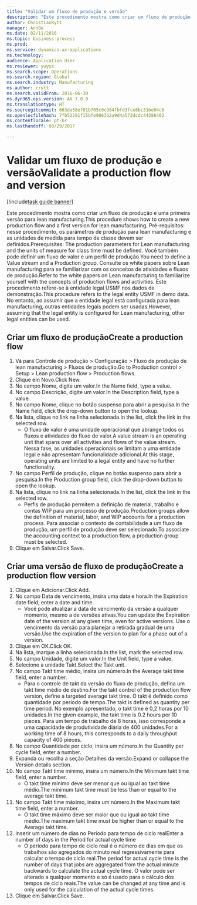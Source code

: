 ```yaml
--- 
title: "Validar um fluxo de produção e versão"
description: "Este procedimento mostra como criar um fluxo de produção e uma primeira versão para lean manufacturing."
author: ChristianRytt
manager: AnnBe
ms.date: 02/11/2016
ms.topic: business-process
ms.prod: 
ms.service: dynamics-ax-applications
ms.technology: 
audience: Application User
ms.reviewer: yuyus
ms.search.scope: Operations
ms.search.region: Global
ms.search.industry: Manufacturing
ms.author: crytt
ms.search.validFrom: 2016-06-30
ms.dyn365.ops.version: AX 7.0.0
ms.translationtype: HT
ms.sourcegitcommit: 663da58ef01b705c0c984fbfd3fce8bc31be04c6
ms.openlocfilehash: 7fb52291f15bfe9063b2a9d4a572dcdc44286402
ms.contentlocale: pt-br
ms.lasthandoff: 08/29/2017

---
```

# <a name="validate-a-production-flow-and-version"></a><span data-ttu-id="579b4-103">Validar um fluxo de produção e versão</span><span class="sxs-lookup"><span data-stu-id="579b4-103">Validate a production flow and version</span></span>

[!include[task guide banner](../../includes/task-guide-banner.md)]

<span data-ttu-id="579b4-104">Este procedimento mostra como criar um fluxo de produção e uma primeira versão para lean manufacturing.</span><span class="sxs-lookup"><span data-stu-id="579b4-104">This procedure shows how to create a new production flow and a first version for lean manufacturing.</span></span> <span data-ttu-id="579b4-105">Pré-requisitos: nesse procedimento, os parâmetros de produção para lean manufacturing e as unidades de medida para tempo de classe devem ser definidos.</span><span class="sxs-lookup"><span data-stu-id="579b4-105">Prerequisites: The production parameters for Lean manufacturing and the units of measure for class time must be defined.</span></span> <span data-ttu-id="579b4-106">Você também pode definir um fluxo de valor e um perfil de produção.</span><span class="sxs-lookup"><span data-stu-id="579b4-106">You need to define a Value stream and a Production group.</span></span> <span data-ttu-id="579b4-107">Consulte os white papers sobre Lean manufacturing para se familiarizar com os conceitos de atividades e fluxos de produção.</span><span class="sxs-lookup"><span data-stu-id="579b4-107">Refer to the white papers on Lean manufacturing to familiarize yourself with the concepts of production flows and activities.</span></span> <span data-ttu-id="579b4-108">Este procedimento refere-se à entidade legal USMF nos dados de demonstração.</span><span class="sxs-lookup"><span data-stu-id="579b4-108">This procedure refers to the legal entity USMF in demo data.</span></span> <span data-ttu-id="579b4-109">No entanto, ao assumir que a entidade legal está configurada para lean manufacturing, outras entidades legais podem ser usadas.</span><span class="sxs-lookup"><span data-stu-id="579b4-109">However, assuming that the legal entity is configured for Lean manufacturing, other legal entities can be used.</span></span>


## <a name="create-a-production-flow"></a><span data-ttu-id="579b4-110">Criar um fluxo de produção</span><span class="sxs-lookup"><span data-stu-id="579b4-110">Create a production flow</span></span>
1. <span data-ttu-id="579b4-111">Vá para Controle de produção > Configuração > Fluxo de produção de lean manufacturing > Fluxos de produção.</span><span class="sxs-lookup"><span data-stu-id="579b4-111">Go to Production control > Setup > Lean production flow > Production flows.</span></span>
2. <span data-ttu-id="579b4-112">Clique em Novo.</span><span class="sxs-lookup"><span data-stu-id="579b4-112">Click New.</span></span>
3. <span data-ttu-id="579b4-113">No campo Nome, digite um valor.</span><span class="sxs-lookup"><span data-stu-id="579b4-113">In the Name field, type a value.</span></span>
4. <span data-ttu-id="579b4-114">No campo Descrição, digite um valor.</span><span class="sxs-lookup"><span data-stu-id="579b4-114">In the Description field, type a value.</span></span>
5. <span data-ttu-id="579b4-115">No campo Nome, clique no botão suspenso para abrir a pesquisa.</span><span class="sxs-lookup"><span data-stu-id="579b4-115">In the Name field, click the drop-down button to open the lookup.</span></span>
6. <span data-ttu-id="579b4-116">Na lista, clique no link na linha selecionada.</span><span class="sxs-lookup"><span data-stu-id="579b4-116">In the list, click the link in the selected row.</span></span>
    * <span data-ttu-id="579b4-117">O fluxo de valor é uma unidade operacional que abrange todos os fluxos e atividades do fluxo de valor.</span><span class="sxs-lookup"><span data-stu-id="579b4-117">A value stream is an operating unit that spans over all activities and flows of the value stream.</span></span>   <span data-ttu-id="579b4-118">Nessa fase, as unidades operacionais se limitam a uma entidade legal e não apresentam funcionalidade adicional.</span><span class="sxs-lookup"><span data-stu-id="579b4-118">At this stage, operating units are limited to a legal entity and have no further functionality.</span></span>  
7. <span data-ttu-id="579b4-119">No campo Perfil de produção, clique no botão suspenso para abrir a pesquisa.</span><span class="sxs-lookup"><span data-stu-id="579b4-119">In the Production group field, click the drop-down button to open the lookup.</span></span>
8. <span data-ttu-id="579b4-120">Na lista, clique no link na linha selecionada.</span><span class="sxs-lookup"><span data-stu-id="579b4-120">In the list, click the link in the selected row.</span></span>
    * <span data-ttu-id="579b4-121">Perfis de produção permitem a definição de material, trabalho e contas WIP para um processo de produção.</span><span class="sxs-lookup"><span data-stu-id="579b4-121">Production groups allow the definition of material, labor, and WIP accounts for a production process.</span></span> <span data-ttu-id="579b4-122">Para associar o contexto de contabilidade a um fluxo de produção, um perfil de produção deve ser selecionado.</span><span class="sxs-lookup"><span data-stu-id="579b4-122">To associate the accounting context to a production flow, a production group must be selected.</span></span>  
9. <span data-ttu-id="579b4-123">Clique em Salvar.</span><span class="sxs-lookup"><span data-stu-id="579b4-123">Click Save.</span></span>

## <a name="create-a-production-flow-version"></a><span data-ttu-id="579b4-124">Criar uma versão de fluxo de produção</span><span class="sxs-lookup"><span data-stu-id="579b4-124">Create a production flow version</span></span>
1. <span data-ttu-id="579b4-125">Clique em Adicionar.</span><span class="sxs-lookup"><span data-stu-id="579b4-125">Click Add.</span></span>
2. <span data-ttu-id="579b4-126">No campo Data de vencimento, insira uma data e hora.</span><span class="sxs-lookup"><span data-stu-id="579b4-126">In the Expiration date field, enter a date and time.</span></span>
    * <span data-ttu-id="579b4-127">Você pode atualizar a data de vencimento da versão a qualquer momento, mesmo a de versões ativas.</span><span class="sxs-lookup"><span data-stu-id="579b4-127">You can update the Expiration date of the version at any given time, even for active versions.</span></span> <span data-ttu-id="579b4-128">Use o vencimento da versão para planejar a retirada gradual de uma versão.</span><span class="sxs-lookup"><span data-stu-id="579b4-128">Use the expiration of the version to plan for a phase out of a version.</span></span>  
3. <span data-ttu-id="579b4-129">Clique em OK.</span><span class="sxs-lookup"><span data-stu-id="579b4-129">Click OK.</span></span>
4. <span data-ttu-id="579b4-130">Na lista, marque a linha selecionada.</span><span class="sxs-lookup"><span data-stu-id="579b4-130">In the list, mark the selected row.</span></span>
5. <span data-ttu-id="579b4-131">No campo Unidade, digite um valor.</span><span class="sxs-lookup"><span data-stu-id="579b4-131">In the Unit field, type a value.</span></span>
6. <span data-ttu-id="579b4-132">Selecione a unidade Takt.</span><span class="sxs-lookup"><span data-stu-id="579b4-132">Select the Takt unit.</span></span>
7. <span data-ttu-id="579b4-133">No campo Takt time médio, insira um número.</span><span class="sxs-lookup"><span data-stu-id="579b4-133">In the Average takt time field, enter a number.</span></span>
    * <span data-ttu-id="579b4-134">Para o controle de takt da versão do fluxo de produção, defina um takt time médio de destino.</span><span class="sxs-lookup"><span data-stu-id="579b4-134">For the takt control of the production flow version, define a targeted average takt time.</span></span>   <span data-ttu-id="579b4-135">O takt é definido como quantidade por período de tempo.</span><span class="sxs-lookup"><span data-stu-id="579b4-135">The takt is defined as quantity  per time period.</span></span>  <span data-ttu-id="579b4-136">No exemplo apresentado, o takt time é 0,2 horas por 10 unidades.</span><span class="sxs-lookup"><span data-stu-id="579b4-136">In the given example, the takt time is 0.2 hours per 10 pieces.</span></span> <span data-ttu-id="579b4-137">Para um tempo de trabalho de 8 horas, isso corresponde a uma capacidade de produtividade diária de 400 unidades.</span><span class="sxs-lookup"><span data-stu-id="579b4-137">For a working time of 8 hours, this corresponds to a daily throughput capacity of 400 pieces.</span></span>  
8. <span data-ttu-id="579b4-138">No campo Quantidade por ciclo, insira um número.</span><span class="sxs-lookup"><span data-stu-id="579b4-138">In the Quantity per cycle field, enter a number.</span></span>
9. <span data-ttu-id="579b4-139">Expanda ou recolha a seção Detalhes da versão.</span><span class="sxs-lookup"><span data-stu-id="579b4-139">Expand or collapse the Version details section.</span></span>
10. <span data-ttu-id="579b4-140">No campo Takt time mínimo, insira um número.</span><span class="sxs-lookup"><span data-stu-id="579b4-140">In the Minimum takt time field, enter a number.</span></span>
    * <span data-ttu-id="579b4-141">O takt time mínimo deve ser menor que ou igual ao takt time médio.</span><span class="sxs-lookup"><span data-stu-id="579b4-141">The minimum takt time must be less than or equal to the average takt time.</span></span>  
11. <span data-ttu-id="579b4-142">No campo Takt time máximo, insira um número.</span><span class="sxs-lookup"><span data-stu-id="579b4-142">In the Maximum takt time field, enter a number.</span></span>
    * <span data-ttu-id="579b4-143">O takt time máximo deve ser maior que ou igual ao takt time médio.</span><span class="sxs-lookup"><span data-stu-id="579b4-143">The maximum takt time must be higher than or equal to the Average takt time.</span></span>  
12. <span data-ttu-id="579b4-144">Inserir um número de dias no Período para tempo de ciclo real</span><span class="sxs-lookup"><span data-stu-id="579b4-144">Enter a number of days in the Period for actual cycle time</span></span>
    * <span data-ttu-id="579b4-145">O período para tempo de ciclo real é o número de dias em que os trabalhos são agregados do minuto real regressivamente para calcular o tempo de ciclo real.</span><span class="sxs-lookup"><span data-stu-id="579b4-145">The period for actual cycle time is the number of days that jobs are aggregated from the actual minute backwards to calculate the actual cycle time.</span></span> <span data-ttu-id="579b4-146">O valor pode ser alterado a qualquer momento e só é usado para o cálculo dos tempos de ciclo reais.</span><span class="sxs-lookup"><span data-stu-id="579b4-146">The value can be changed at any time and is only used for the calculation of the actual cycle times.</span></span>  
13. <span data-ttu-id="579b4-147">Clique em Salvar.</span><span class="sxs-lookup"><span data-stu-id="579b4-147">Click Save.</span></span>


